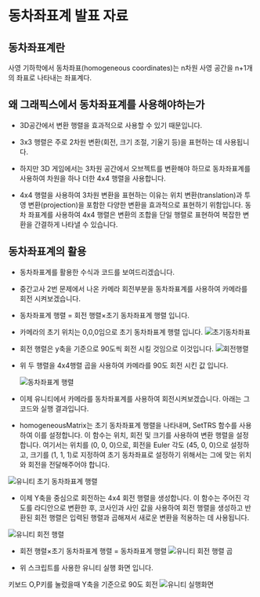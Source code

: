 # 동차좌표계 발표 자료

## 동차좌표계란
사영 기하학에서 동차좌표(homogeneous coordinates)는 n차원 사영 공간을 n+1개의 좌표로 나타내는 좌표계다.

## 왜 그래픽스에서 동차좌표계를 사용해야하는가
- 3D공간에서 변환 행렬을 효과적으로 사용할 수 있기 때문입니다.
  
- 3x3 행렬은 주로 2차원 변환(회전, 크기 조절, 기울기 등)을 표현하는 데 사용됩니다. 
  
- 하지만 3D 게임에서는 3차원 공간에서 오브젝트를 변환해야 하므로 동차좌표계를 사용하여 차원을 하나 더한  4x4 행렬을 사용합니다.
  
- 4x4 행렬을 사용하여 3차원 변환을 표현하는 이유는 위치 변환(translation)과 투영 변환(projection)을 포함한 다양한 변환을 효과적으로 표현하기 위함입니다. 동차 좌표계를 사용하여 4x4 행렬은 변환의 조합을 단일 행렬로 표현하여 복잡한 변환을 간결하게 나타낼 수 있습니다.

## 동차좌표계의 활용
- 동차좌표계를 활용한 수식과 코드를 보여드리겠습니다.
  
- 중간고사 2번 문제에서 나온 카메라 회전부분을 동차좌표계를 사용하여 카메라를 회전 시켜보겠습니다.
  
- 동차좌표계 행렬 = 회전 행렬×초기 동차좌표계 행렬 입니다.
  
- 카메라의 초기 위치는 0,0,0임으로 초기 동차좌표계 행렬 입니다.
![초기동차좌표](/img/초기동차좌표.png)

- 회전 행렬은 y축을 기준으로 90도씩 회전 시킬 것임으로 이것입니다.
![회전행렬](/img/회전%20행렬.png)

- 위 두 행렬을 4x4행렬 곱을 사용하여 카메라를 90도 회전 시킨 값 입니다.
  
  ![동차좌표계 행렬](/img/90도%20회전%20동차좌표.png)

- 이제 유니티에서 카메라를 동차좌표계를 사용하여 회전시켜보겠습니다. 아래는 그 코드와 실행 결과입니다.

- homogeneousMatrix는 초기 동차좌표계 행렬을 나타내며, SetTRS 함수를 사용하여 이를 설정합니다. 이 함수는 위치, 회전 및 크기를 사용하여 변환 행렬을 설정합니다. 여기서는 위치를 (0, 0, 0)으로, 회전을 Euler 각도 (45, 0, 0)으로 설정하고, 크기를 (1, 1, 1)로 지정하여 초기 동차좌표로 설정하기 위해서는 그에 맞는 위치와 회전을 전달해주어야 합니다.

![유니티 초기 동차좌표계 행렬](/img/유니티%20코드%20초기%20동차좌표계.png)

- 이제 Y축을 중심으로 회전하는 4x4 회전 행렬을 생성합니다. 
이 함수는 주어진 각도를 라디안으로 변환한 후, 코사인과 사인 값을 사용하여 회전 행렬을 생성하고 반환된 회전 행렬은 입력된 행렬과 곱해져서 새로운 변환을 적용하는 데 사용됩니다.

![유니티 회전 행렬](/img/유니티%20코드%20y축%20기준%20회전%20행렬.png)


-  회전 행렬×초기 동차좌표계 행렬 = 동차좌표계 행렬 
  ![유니티 회전 행렬 곱](/img/유니티%20코드%20회전%20행렬%20곱.png)

- 위 스크립트를 사용한 유니티 실행 화면 입니다.

키보드 O,P키를 눌렀을때 Y축을 기준으로 90도 회전
  ![유니티 실행화면](/img/유니티%20실행.gif)